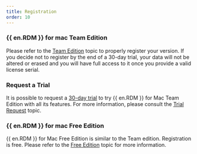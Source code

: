 ```yaml
---
title: Registration
order: 10
---
```

### {{ en.RDM }} for mac Team Edition 

Please refer to the [Team Edition](/rdm/mac/installation/client/registration/team-edition/) topic to properly register your version. If you decide not to register by the end of a 30-day trial, your data will not be altered or erased and you will have full access to it once you provide a valid license serial. 

### Request a Trial 

It is possible to request a [30-day trial](https://devolutions.net/remote-desktop-manager/trial) to try {{ en.RDM }} for Mac Team Edition with all its features. For more information, please consult the [Trial Request](/rdm/mac/installation/client/registration/trial-request/) topic. 

### {{ en.RDM }} for mac Free Edition 

{{ en.RDM }} for Mac Free Edition is similar to the Team edition. Registration is free. Please refer to the [Free Edition](/rdm/mac/installation/client/registration/free-edition/) topic for more information. 
